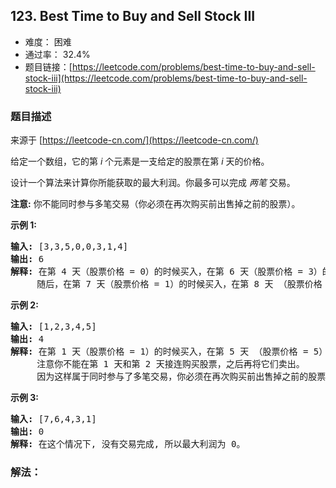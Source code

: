 ## 123. Best Time to Buy and Sell Stock III

- 难度： 困难
- 通过率： 32.4%
- 题目链接：[https://leetcode.com/problems/best-time-to-buy-and-sell-stock-iii](https://leetcode.com/problems/best-time-to-buy-and-sell-stock-iii)


### 题目描述

来源于 [https://leetcode-cn.com/](https://leetcode-cn.com/)

<p>给定一个数组，它的第<em> i</em> 个元素是一支给定的股票在第 <em>i </em>天的价格。</p>

<p>设计一个算法来计算你所能获取的最大利润。你最多可以完成&nbsp;<em>两笔&nbsp;</em>交易。</p>

<p><strong>注意:</strong>&nbsp;你不能同时参与多笔交易（你必须在再次购买前出售掉之前的股票）。</p>

<p><strong>示例&nbsp;1:</strong></p>

<pre><strong>输入:</strong> [3,3,5,0,0,3,1,4]
<strong>输出:</strong> 6
<strong>解释:</strong> 在第 4 天（股票价格 = 0）的时候买入，在第 6 天（股票价格 = 3）的时候卖出，这笔交易所能获得利润 = 3-0 = 3 。
&nbsp;    随后，在第 7 天（股票价格 = 1）的时候买入，在第 8 天 （股票价格 = 4）的时候卖出，这笔交易所能获得利润 = 4-1 = 3 。</pre>

<p><strong>示例 2:</strong></p>

<pre><strong>输入:</strong> [1,2,3,4,5]
<strong>输出:</strong> 4
<strong>解释:</strong> 在第 1 天（股票价格 = 1）的时候买入，在第 5 天 （股票价格 = 5）的时候卖出, 这笔交易所能获得利润 = 5-1 = 4 。 &nbsp; 
&nbsp;    注意你不能在第 1 天和第 2 天接连购买股票，之后再将它们卖出。 &nbsp; 
&nbsp;    因为这样属于同时参与了多笔交易，你必须在再次购买前出售掉之前的股票。
</pre>

<p><strong>示例 3:</strong></p>

<pre><strong>输入:</strong> [7,6,4,3,1] 
<strong>输出:</strong> 0 
<strong>解释:</strong> 在这个情况下, 没有交易完成, 所以最大利润为 0。</pre>


### 解法：